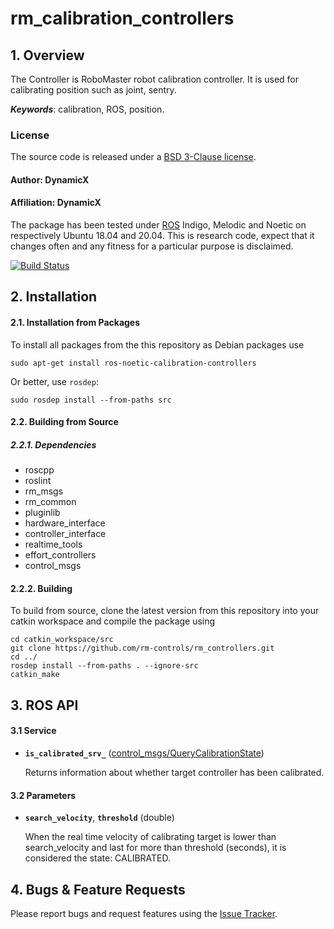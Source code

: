 # rm_calibration_controllers

## 1. Overview

The Controller is RoboMaster robot calibration controller. It is used for calibrating position such as joint, sentry.

***Keywords***: calibration, ROS, position.

### License
The source code is released under a [ BSD 3-Clause license](http://192.168.0.100:7070/dynamicx/rm_gimbal_controllers/-/blob/master/LICENSE).
#### Author: DynamicX
#### Affiliation: DynamicX

The package has been tested under [ROS](https://www.ros.org/) Indigo, Melodic and Noetic on respectively Ubuntu 18.04 and 20.04. This is research code, expect that it changes often and any fitness for a particular purpose is disclaimed.

[![Build Status](http://rsl-ci.ethz.ch/buildStatus/icon?job=ros_best_practices)](http://rsl-ci.ethz.ch/job/ros_best_practices/)

## 2. Installation

#### 2.1. Installation from Packages


To install all packages from the this repository as Debian packages use

    sudo apt-get install ros-noetic-calibration-controllers
    
Or better, use `rosdep`:

	sudo rosdep install --from-paths src

#### 2.2. Building from Source
##### 2.2.1. Dependencies
* roscpp
* roslint
* rm_msgs
* rm_common
* pluginlib
* hardware_interface
* controller_interface
* realtime_tools
* effort_controllers
* control_msgs


#### 2.2.2. Building

To build from source, clone the latest version from this repository into your catkin workspace and compile the package using

	cd catkin_workspace/src
	git clone https://github.com/rm-controls/rm_controllers.git
	cd ../
	rosdep install --from-paths . --ignore-src
	catkin_make


## 3. ROS API

#### 3.1 Service
* **`is_calibrated_srv_`** ([control_msgs/QueryCalibrationState](http://docs.ros.org/en/api/control_msgs/html/srv/QueryCalibrationState.html))

	 Returns information about whether target controller has been calibrated.


#### 3.2 Parameters
* **`search_velocity`**, **`threshold`** (double)

	When the real time velocity of calibrating target is lower than search_velocity and last for more than threshold (seconds), it is considered the state: CALIBRATED.


## 4. Bugs & Feature Requests

Please report bugs and request features using the [Issue Tracker](https://github.com/rm-controls/rm_controllers/issues).
